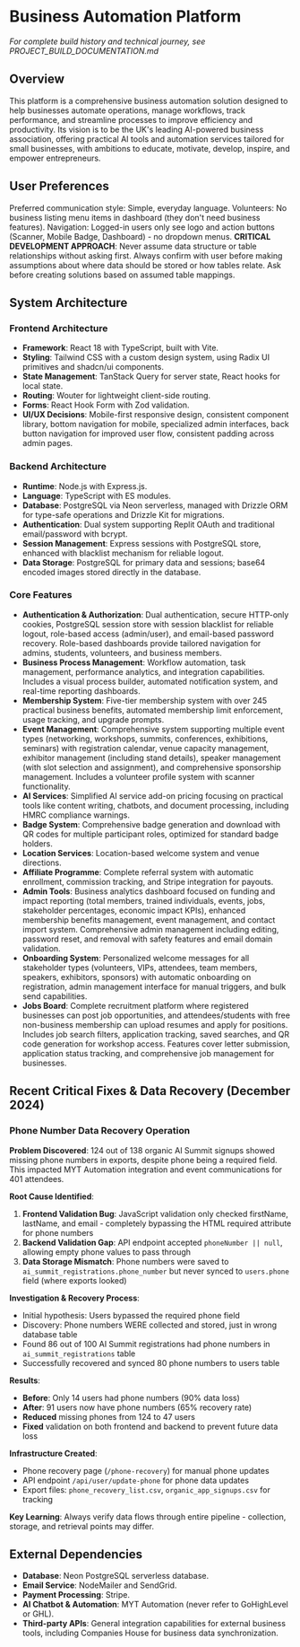 # Business Automation Platform

*For complete build history and technical journey, see PROJECT_BUILD_DOCUMENTATION.md*

## Overview
This platform is a comprehensive business automation solution designed to help businesses automate operations, manage workflows, track performance, and streamline processes to improve efficiency and productivity. Its vision is to be the UK's leading AI-powered business association, offering practical AI tools and automation services tailored for small businesses, with ambitions to educate, motivate, develop, inspire, and empower entrepreneurs.

## User Preferences
Preferred communication style: Simple, everyday language.
Volunteers: No business listing menu items in dashboard (they don't need business features).
Navigation: Logged-in users only see logo and action buttons (Scanner, Mobile Badge, Dashboard) - no dropdown menus.
**CRITICAL DEVELOPMENT APPROACH**: Never assume data structure or table relationships without asking first. Always confirm with user before making assumptions about where data should be stored or how tables relate. Ask before creating solutions based on assumed table mappings.

## System Architecture
### Frontend Architecture
- **Framework**: React 18 with TypeScript, built with Vite.
- **Styling**: Tailwind CSS with a custom design system, using Radix UI primitives and shadcn/ui components.
- **State Management**: TanStack Query for server state, React hooks for local state.
- **Routing**: Wouter for lightweight client-side routing.
- **Forms**: React Hook Form with Zod validation.
- **UI/UX Decisions**: Mobile-first responsive design, consistent component library, bottom navigation for mobile, specialized admin interfaces, back button navigation for improved user flow, consistent padding across admin pages.

### Backend Architecture
- **Runtime**: Node.js with Express.js.
- **Language**: TypeScript with ES modules.
- **Database**: PostgreSQL via Neon serverless, managed with Drizzle ORM for type-safe operations and Drizzle Kit for migrations.
- **Authentication**: Dual system supporting Replit OAuth and traditional email/password with bcrypt.
- **Session Management**: Express sessions with PostgreSQL store, enhanced with blacklist mechanism for reliable logout.
- **Data Storage**: PostgreSQL for primary data and sessions; base64 encoded images stored directly in the database.

### Core Features
- **Authentication & Authorization**: Dual authentication, secure HTTP-only cookies, PostgreSQL session store with session blacklist for reliable logout, role-based access (admin/user), and email-based password recovery. Role-based dashboards provide tailored navigation for admins, students, volunteers, and business members.
- **Business Process Management**: Workflow automation, task management, performance analytics, and integration capabilities. Includes a visual process builder, automated notification system, and real-time reporting dashboards.
- **Membership System**: Five-tier membership system with over 245 practical business benefits, automated membership limit enforcement, usage tracking, and upgrade prompts.
- **Event Management**: Comprehensive system supporting multiple event types (networking, workshops, summits, conferences, exhibitions, seminars) with registration calendar, venue capacity management, exhibitor management (including stand details), speaker management (with slot selection and assignment), and comprehensive sponsorship management. Includes a volunteer profile system with scanner functionality.
- **AI Services**: Simplified AI service add-on pricing focusing on practical tools like content writing, chatbots, and document processing, including HMRC compliance warnings.
- **Badge System**: Comprehensive badge generation and download with QR codes for multiple participant roles, optimized for standard badge holders.
- **Location Services**: Location-based welcome system and venue directions.
- **Affiliate Programme**: Complete referral system with automatic enrollment, commission tracking, and Stripe integration for payouts.
- **Admin Tools**: Business analytics dashboard focused on funding and impact reporting (total members, trained individuals, events, jobs, stakeholder percentages, economic impact KPIs), enhanced membership benefits management, event management, and contact import system. Comprehensive admin management including editing, password reset, and removal with safety features and email domain validation.
- **Onboarding System**: Personalized welcome messages for all stakeholder types (volunteers, VIPs, attendees, team members, speakers, exhibitors, sponsors) with automatic onboarding on registration, admin management interface for manual triggers, and bulk send capabilities.
- **Jobs Board**: Complete recruitment platform where registered businesses can post job opportunities, and attendees/students with free non-business membership can upload resumes and apply for positions. Includes job search filters, application tracking, saved searches, and QR code generation for workshop access. Features cover letter submission, application status tracking, and comprehensive job management for businesses.

## Recent Critical Fixes & Data Recovery (December 2024)

### Phone Number Data Recovery Operation
**Problem Discovered**: 124 out of 138 organic AI Summit signups showed missing phone numbers in exports, despite phone being a required field. This impacted MYT Automation integration and event communications for 401 attendees.

**Root Cause Identified**:
1. **Frontend Validation Bug**: JavaScript validation only checked firstName, lastName, and email - completely bypassing the HTML required attribute for phone numbers
2. **Backend Validation Gap**: API endpoint accepted `phoneNumber || null`, allowing empty phone values to pass through
3. **Data Storage Mismatch**: Phone numbers were saved to `ai_summit_registrations.phone_number` but never synced to `users.phone` field (where exports looked)

**Investigation & Recovery Process**:
- Initial hypothesis: Users bypassed the required phone field
- Discovery: Phone numbers WERE collected and stored, just in wrong database table
- Found 86 out of 100 AI Summit registrations had phone numbers in `ai_summit_registrations` table
- Successfully recovered and synced 80 phone numbers to users table

**Results**:
- **Before**: Only 14 users had phone numbers (90% data loss)
- **After**: 91 users now have phone numbers (65% recovery rate)
- **Reduced** missing phones from 124 to 47 users
- **Fixed** validation on both frontend and backend to prevent future data loss

**Infrastructure Created**:
- Phone recovery page (`/phone-recovery`) for manual phone updates
- API endpoint `/api/user/update-phone` for phone data updates
- Export files: `phone_recovery_list.csv`, `organic_app_signups.csv` for tracking

**Key Learning**: Always verify data flows through entire pipeline - collection, storage, and retrieval points may differ.

## External Dependencies
- **Database**: Neon PostgreSQL serverless database.
- **Email Service**: NodeMailer and SendGrid.
- **Payment Processing**: Stripe.
- **AI Chatbot & Automation**: MYT Automation (never refer to GoHighLevel or GHL).
- **Third-party APIs**: General integration capabilities for external business tools, including Companies House for business data synchronization.